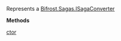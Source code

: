 Represents a [Bifrost.Sagas.ISagaConverter](Bifrost.Sagas.ISagaConverter)

**Methods**

[ctor](Bifrost.Sagas.SagaConverter.ctor)
